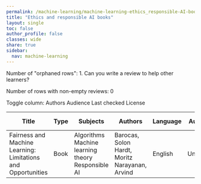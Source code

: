 ```yaml
---
permalink: /machine-learning/machine-learning-ethics_responsible-AI-books/
title: "Ethics and responsible AI books"
layout: single
toc: false
author_profile: false
classes: wide
share: true
sidebar:
  nav: machine-learning
---
```


Number of "orphaned rows": 1. Can you write a review to help other learners?

Number of rows with non-empty reviews: 0

<div class="table_cols_toggles">
Toggle column: <a class="toggle-vis btn btn--danger" data-column="3">Authors</a> <a class="toggle-vis btn btn--danger" data-column="5">Audience</a> <a class="toggle-vis btn btn--danger" data-column="8">Last checked</a> <a class="toggle-vis btn btn--danger" data-column="9">License</a>
</div>
<table class="display" style="width:100%">
<thead>
<tr>
    <th>Title</th>
    <th>Type</th>
    <th>Subjects</th>
    <th>Authors</th>
    <th>Language</th>
    <th>Audience</th>
    <th>Reviews</th>
    <th>URLs</th>
    <th>Last checked</th>
    <th>License</th>
</tr>
</thead>
<tbody>
<tr>
    <td>Fairness and Machine Learning: Limitations and Opportunities</td>
    <td>Book</td>
    <td>Algorithms<br>Machine learning theory<br>Responsible AI </td>
    <td>Barocas, Solon<br>Hardt, Moritz<br>Narayanan, Arvind</td>
    <td>English</td>
    <td>Undergrad</td>
    <td></td>
    <td><a href="https://fairmlbook.org/" target="_blank">Site</a></td>
    <td>2023-11-11</td>
    <td>CC BY-NC-ND 4.0 DEED</td>
</tr>
<tfoot>
<tr>
    <td></td>
    <td></td>
    <td></td>
    <td></td>
    <td></td>
    <td></td>
    <td></td>
    <td></td>
    <td></td>
    <td></td>
</tr>
</tfoot>
